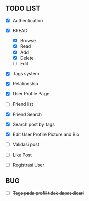 ## TODO LIST 
- [x] Authentication
- [x] BREAD
    - [x] Browse
    - [x] Read    
    - [x] Add
    - [x] Delete
    - [ ] Edit
- [x] Tags system
- [x] Relationship 
- [x] User Profile Page
- [ ] Friend list
- [x] Friend Search
- [x] Search post by tags
- [x] Edit User Profile Picture and Bio
- [ ] Validasi post
- [ ] Like Post
- [ ] Registrasi User


## BUG

- [ ] ~~Tags pada profil tidak dapat dicari~~